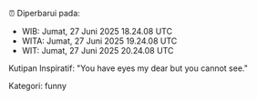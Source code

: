⏰ Diperbarui pada:
- WIB: Jumat, 27 Juni 2025 18.24.08 UTC
- WITA: Jumat, 27 Juni 2025 19.24.08 UTC
- WIT: Jumat, 27 Juni 2025 20.24.08 UTC

Kutipan Inspiratif:
"You have eyes my dear but you cannot see."


Kategori: funny

